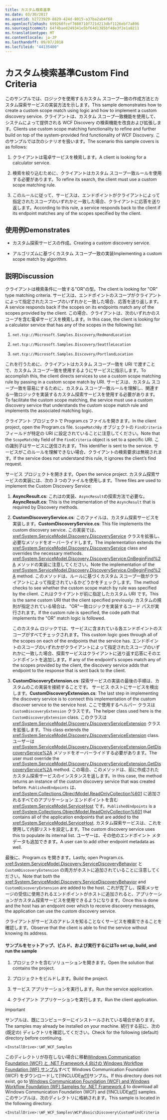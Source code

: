 ```yaml
---
title: カスタム検索基準
ms.date: 03/30/2017
ms.assetid: b2723929-8829-424d-8015-a37ba2ab4f68
ms.openlocfilehash: 699260fcef7680710f721d213dbf1126ebf7a896
ms.sourcegitcommit: 64f4baed249341e5bf64d1385bf48e3f2e1a0211
ms.translationtype: MT
ms.contentlocale: ja-JP
ms.lasthandoff: 09/07/2018
ms.locfileid: "44135400"
---
```

# <a name="custom-find-criteria"></a><span data-ttu-id="2a793-102">カスタム検索基準</span><span class="sxs-lookup"><span data-stu-id="2a793-102">Custom Find Criteria</span></span>
<span data-ttu-id="2a793-103">このサンプルでは、ロジックを使用するカスタム スコープ一致の作成方法とカスタム探索サービスの実装方法を示します。</span><span class="sxs-lookup"><span data-stu-id="2a793-103">This sample demonstrates how to create a custom scope match using logic and how to implement a custom discovery service.</span></span> <span data-ttu-id="2a793-104">クライアントは、カスタム スコープ一致機能を使用して、システムによって提供される WCF Discovery の検索機能を改良および拡張します。</span><span class="sxs-lookup"><span data-stu-id="2a793-104">Clients use custom scope matching functionality to refine and further build on top of the system-provided find functionality of WCF Discovery.</span></span> <span data-ttu-id="2a793-105">このサンプルでは次のシナリオを扱います。</span><span class="sxs-lookup"><span data-stu-id="2a793-105">The scenario this sample covers is as follows:</span></span>  
  
1.  <span data-ttu-id="2a793-106">クライアントは電卓サービスを検索します。</span><span class="sxs-lookup"><span data-stu-id="2a793-106">A client is looking for a calculator service.</span></span>  
  
2.  <span data-ttu-id="2a793-107">検索を絞り込むために、クライアントはカスタム スコープ一致ルールを使用する必要があります。</span><span class="sxs-lookup"><span data-stu-id="2a793-107">To refine its search, the client must use a custom scope matching rule.</span></span>  
  
3.  <span data-ttu-id="2a793-108">このルールに従って、サービスは、エンドポイントがクライアントによって指定されたスコープのいずれかと一致した場合、クライアントに応答を送り返します。</span><span class="sxs-lookup"><span data-stu-id="2a793-108">According to this rule, a service responds back to the client if its endpoint matches any of the scopes specified by the client.</span></span>  
  
## <a name="demonstrates"></a><span data-ttu-id="2a793-109">使用例</span><span class="sxs-lookup"><span data-stu-id="2a793-109">Demonstrates</span></span>  
  
-   <span data-ttu-id="2a793-110">カスタム探索サービスの作成。</span><span class="sxs-lookup"><span data-stu-id="2a793-110">Creating a custom discovery service.</span></span>  
  
-   <span data-ttu-id="2a793-111">アルゴリズムに基づくカスタム スコープ一致の実装</span><span class="sxs-lookup"><span data-stu-id="2a793-111">Implementing a custom scope match by algorithm.</span></span>  
  
## <a name="discussion"></a><span data-ttu-id="2a793-112">説明</span><span class="sxs-lookup"><span data-stu-id="2a793-112">Discussion</span></span>  
 <span data-ttu-id="2a793-113">クライアントは検索条件に一致する"OR"の型。</span><span class="sxs-lookup"><span data-stu-id="2a793-113">The client is looking for "OR" type matching criteria.</span></span> <span data-ttu-id="2a793-114">サービスは、エンドポイントのスコープがクライアントによって指定されたスコープのいずれかと一致した場合、応答を送り返します。</span><span class="sxs-lookup"><span data-stu-id="2a793-114">A service responds back if the scopes on its endpoints match any of the scopes provided by the client.</span></span> <span data-ttu-id="2a793-115">この場合、クライアントは、次のいずれかのスコープを含む電卓サービスを検索します。</span><span class="sxs-lookup"><span data-stu-id="2a793-115">In this case, the client is looking for a calculator service that has any of the scopes in the following list:</span></span>  
  
1.  `net.tcp://Microsoft.Samples.Discovery/RedmondLocation`  
  
2.  `net.tcp://Microsoft.Samples.Discovery/SeattleLocation`  
  
3.  `net.tcp://Microsoft.Samples.Discovery/PortlandLocation`  
  
 <span data-ttu-id="2a793-116">これを行うために、クライアントはカスタム スコープ一致を URI で渡すことで、カスタム スコープ一致を使用するようにサービスに指示します。</span><span class="sxs-lookup"><span data-stu-id="2a793-116">To accomplish this, the client directs services to use a custom scope matching rule by passing in a custom scope match by URI.</span></span> <span data-ttu-id="2a793-117">サービスは、カスタム スコープ一致を容易にするために、カスタム スコープ一致ルールを理解し、関連する一致ロジックを実装するカスタム探索サービスを使用する必要があります。</span><span class="sxs-lookup"><span data-stu-id="2a793-117">To facilitate the custom scope matching, the service must use a custom discovery service that understands the custom scope match rule and implements the associated matching logic.</span></span>  
  
 <span data-ttu-id="2a793-118">クライアント プロジェクトで Program.cs ファイルを開きます。</span><span class="sxs-lookup"><span data-stu-id="2a793-118">In the client project, open the Program.cs file.</span></span> <span data-ttu-id="2a793-119">`ScopeMatchBy` オブジェクトの `FindCriteria` フィールドが特定の URI に設定されていることに注意してください。</span><span class="sxs-lookup"><span data-stu-id="2a793-119">Note that the `ScopeMatchBy` field of the `FindCriteria` object is set to a specific URI.</span></span> <span data-ttu-id="2a793-120">この識別子はサービスに送信されます。</span><span class="sxs-lookup"><span data-stu-id="2a793-120">This identifier is sent to the service.</span></span> <span data-ttu-id="2a793-121">サービスがこのルールを理解できない場合、クライアントの検索要求は無視されます。</span><span class="sxs-lookup"><span data-stu-id="2a793-121">If the service does not understand this rule, it ignores the client’s find request.</span></span>  
  
 <span data-ttu-id="2a793-122">サービス プロジェクトを開きます。</span><span class="sxs-lookup"><span data-stu-id="2a793-122">Open the service project.</span></span> <span data-ttu-id="2a793-123">カスタム探索サービスの実装には、次の 3 つのファイルを使用します。</span><span class="sxs-lookup"><span data-stu-id="2a793-123">Three files are used to implement the Custom Discovery Service:</span></span>  
  
1.  <span data-ttu-id="2a793-124">**AsyncResult.cs**: これはの実装、`AsyncResult`の探索方法で必要な。</span><span class="sxs-lookup"><span data-stu-id="2a793-124">**AsyncResult.cs**: This is the implementation of the `AsyncResult` that is required by Discovery methods.</span></span>  
  
2.  <span data-ttu-id="2a793-125">**CustomDiscoveryService.cs**: このファイルは、カスタム探索サービスを実装します。</span><span class="sxs-lookup"><span data-stu-id="2a793-125">**CustomDiscoveryService.cs**: This file implements the custom discovery service.</span></span> <span data-ttu-id="2a793-126">この実装では、<xref:System.ServiceModel.Discovery.DiscoveryService> クラスを拡張し、必要なメソッドをオーバーライドします。</span><span class="sxs-lookup"><span data-stu-id="2a793-126">The implementation extends the <xref:System.ServiceModel.Discovery.DiscoveryService> class and overrides the necessary methods.</span></span> <span data-ttu-id="2a793-127"><xref:System.ServiceModel.Discovery.DiscoveryService.OnBeginFind%2A> メソッドの実装に注意してください。</span><span class="sxs-lookup"><span data-stu-id="2a793-127">Note the implementation of the <xref:System.ServiceModel.Discovery.DiscoveryService.OnBeginFind%2A> method.</span></span> <span data-ttu-id="2a793-128">このメソッドは、ルールに基づくカスタム スコープ一致がクライアントによって指定されているかどうかをチェックします。</span><span class="sxs-lookup"><span data-stu-id="2a793-128">The method checks to see whether the custom scope match by rule was specified by the client.</span></span> <span data-ttu-id="2a793-129">これはクライアントが前に指定したカスタム URI です。</span><span class="sxs-lookup"><span data-stu-id="2a793-129">This is the same custom URI that the client specified previously.</span></span> <span data-ttu-id="2a793-130">カスタムの規則が指定されている場合は、"OR"一致ロジックを実装するコード パスが実行されます。</span><span class="sxs-lookup"><span data-stu-id="2a793-130">If the custom rule is specified, the code path that implements the "OR" match logic is followed.</span></span>  
  
     <span data-ttu-id="2a793-131">このカスタム ロジックでは、サービスに含まれている各エンドポイントのスコープがすべてチェックされます。</span><span class="sxs-lookup"><span data-stu-id="2a793-131">This custom logic goes through all of the scopes on each of the endpoints that the service has.</span></span> <span data-ttu-id="2a793-132">エンドポイントのスコープのいずれかがクライアントによって指定されたスコープのいずれかに一致した場合、探索サービスはクライアントに送り返す応答にそのエンドポイントを追加します。</span><span class="sxs-lookup"><span data-stu-id="2a793-132">If any of the endpoint's scopes match any of the scopes provided by the client, the discovery service adds that endpoint to the response that is sent back to the client.</span></span>  
  
3.  <span data-ttu-id="2a793-133">**CustomDiscoveryExtension.cs**: 探索サービスの実装の最後の手順は、カスタムのこの実装を接続することです。 サービス ホストにサービスを検出します。</span><span class="sxs-lookup"><span data-stu-id="2a793-133">**CustomDiscoveryExtension.cs**: The last step in implementing the discovery service is to connect this implementation of the custom discover service to the service host.</span></span> <span data-ttu-id="2a793-134">ここで使用するヘルパー クラスは `CustomDiscoveryExtension` クラスです。</span><span class="sxs-lookup"><span data-stu-id="2a793-134">The helper class used here is the `CustomDiscoveryExtension` class.</span></span> <span data-ttu-id="2a793-135">このクラスは <xref:System.ServiceModel.Discovery.DiscoveryServiceExtension> クラスを拡張します。</span><span class="sxs-lookup"><span data-stu-id="2a793-135">This class extends the <xref:System.ServiceModel.Discovery.DiscoveryServiceExtension> class.</span></span> <span data-ttu-id="2a793-136">ユーザーは <xref:System.ServiceModel.Discovery.DiscoveryServiceExtension.GetDiscoveryService%2A> メソッドをオーバーライドする必要があります。</span><span class="sxs-lookup"><span data-stu-id="2a793-136">The user must override the <xref:System.ServiceModel.Discovery.DiscoveryServiceExtension.GetDiscoveryService%2A> method.</span></span> <span data-ttu-id="2a793-137">この場合、このメソッドは、前に作成されたカスタム探索サービスのインスタンスを返します。</span><span class="sxs-lookup"><span data-stu-id="2a793-137">In this case, the method returns an instance of the custom discovery service that was created before.</span></span> <span data-ttu-id="2a793-138">`PublishedEndpoints` は、<xref:System.Collections.ObjectModel.ReadOnlyCollection%601> に追加されるすべてのアプリケーション エンドポイントを含む <xref:System.ServiceModel.ServiceHost> です。</span><span class="sxs-lookup"><span data-stu-id="2a793-138">`PublishedEndpoints` is a <xref:System.Collections.ObjectModel.ReadOnlyCollection%601> that contains all of the application endpoints that are added to the <xref:System.ServiceModel.ServiceHost>.</span></span> <span data-ttu-id="2a793-139">カスタム探索サービスは、これを使用して内部リストを設定します。</span><span class="sxs-lookup"><span data-stu-id="2a793-139">The custom discovery service uses this to populate its internal list.</span></span> <span data-ttu-id="2a793-140">ユーザーは、その他のエンドポイント メタデータも追加できます。</span><span class="sxs-lookup"><span data-stu-id="2a793-140">A user can to add other endpoint metadata as well.</span></span>  
  
 <span data-ttu-id="2a793-141">最後に、Program.cs を開きます。</span><span class="sxs-lookup"><span data-stu-id="2a793-141">Lastly, open Program.cs.</span></span> <span data-ttu-id="2a793-142"><xref:System.ServiceModel.Discovery.ServiceDiscoveryBehavior> と `CustomDiscoveryExtension` の両方がホストに追加されていることに注意してください。</span><span class="sxs-lookup"><span data-stu-id="2a793-142">Note that both the <xref:System.ServiceModel.Discovery.ServiceDiscoveryBehavior> and `CustomDiscoveryExtension` are added to the host.</span></span> <span data-ttu-id="2a793-143">これが完了し、探索メッセージの受信に使用されるエンドポイントがホストに追加されると、アプリケーションがカスタム探索サービスを使用できるようになります。</span><span class="sxs-lookup"><span data-stu-id="2a793-143">Once this is done and the host has an endpoint over which to receive discovery messages, the application can use the custom discovery service.</span></span>  
  
 <span data-ttu-id="2a793-144">クライアントがサービスのアドレスを知ることなくサービスを検索できることを確認します。</span><span class="sxs-lookup"><span data-stu-id="2a793-144">Observe that the client is able to find the service without knowing its address.</span></span>  
  
#### <a name="to-set-up-build-and-run-the-sample"></a><span data-ttu-id="2a793-145">サンプルをセットアップ、ビルド、および実行するには</span><span class="sxs-lookup"><span data-stu-id="2a793-145">To set up, build, and run the sample</span></span>  
  
1.  <span data-ttu-id="2a793-146">プロジェクトを含むソリューションを開きます。</span><span class="sxs-lookup"><span data-stu-id="2a793-146">Open the solution that contains the project.</span></span>  
  
2.  <span data-ttu-id="2a793-147">プロジェクトをビルドします。</span><span class="sxs-lookup"><span data-stu-id="2a793-147">Build the project.</span></span>  
  
3.  <span data-ttu-id="2a793-148">サービス アプリケーションを実行します。</span><span class="sxs-lookup"><span data-stu-id="2a793-148">Run the service application.</span></span>  
  
4.  <span data-ttu-id="2a793-149">クライアント アプリケーションを実行します。</span><span class="sxs-lookup"><span data-stu-id="2a793-149">Run the client application.</span></span>  
  
> [!IMPORTANT]
>  <span data-ttu-id="2a793-150">サンプルは、既にコンピューターにインストールされている場合があります。</span><span class="sxs-lookup"><span data-stu-id="2a793-150">The samples may already be installed on your machine.</span></span> <span data-ttu-id="2a793-151">続行する前に、次の (既定の) ディレクトリを確認してください。</span><span class="sxs-lookup"><span data-stu-id="2a793-151">Check for the following (default) directory before continuing.</span></span>  
>   
>  `<InstallDrive>:\WF_WCF_Samples`  
>   
>  <span data-ttu-id="2a793-152">このディレクトリが存在しない場合に移動[Windows Communication Foundation (WCF) と .NET Framework 4 向けの Windows Workflow Foundation (WF) サンプル](https://go.microsoft.com/fwlink/?LinkId=150780)すべて Windows Communication Foundation (WCF) をダウンロードして[!INCLUDE[wf1](../../../../includes/wf1-md.md)]サンプル。</span><span class="sxs-lookup"><span data-stu-id="2a793-152">If this directory does not exist, go to [Windows Communication Foundation (WCF) and Windows Workflow Foundation (WF) Samples for .NET Framework 4](https://go.microsoft.com/fwlink/?LinkId=150780) to download all Windows Communication Foundation (WCF) and [!INCLUDE[wf1](../../../../includes/wf1-md.md)] samples.</span></span> <span data-ttu-id="2a793-153">このサンプルは、次のディレクトリに格納されます。</span><span class="sxs-lookup"><span data-stu-id="2a793-153">This sample is located in the following directory.</span></span>  
>   
>  `<InstallDrive>:\WF_WCF_Samples\WCF\Basic\Discovery\CustomFindCriteria`
